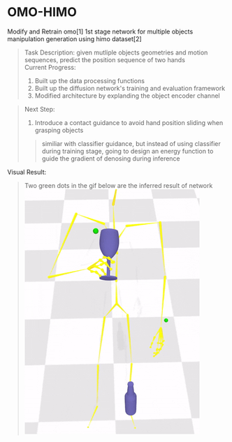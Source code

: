 # OMO-HIMO
Modify and Retrain omo[1] 1st stage network for multiple objects manipulation generation using himo dataset[2]
> Task Description: given mutliple objects geometries and motion sequences, predict the position sequence of two hands  
> Current Progress:  
>   1. Built up the data processing functions
>   2. Built up the diffusion network's training and evaluation framework  
>   3. Modified architecture by explanding the object encoder channel

> Next Step:
>   1. Introduce a contact guidance to avoid hand position sliding when grasping objects
>>    similiar with classifier guidance, but instead of using classifier during training stage, going to design an energy function to guide the gradient of denosing during inference

Visual Result:
> Two green dots in the gif below are the inferred result of network
![image](https://github.com/Hongboooooo/OMO-HIMO/blob/main/omo-himo.gif)
